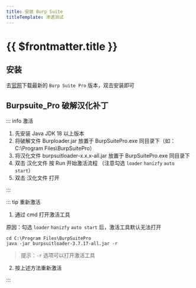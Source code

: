 ```yaml
---
title: 安装 Burp Suite
titleTemplate: 渗透测试
---
```


# {{ $frontmatter.title }}

## 安装

去[官网](https://portswigger.net/burp/releases#professional)下载最新的 `Burp Suite Pro` 版本，双击安装即可

## Burpsuite_Pro 破解汉化补丁

::: info 激活

1. 先安装 Java JDK 18 以上版本
2. 将破解文件 Burploader.jar 放置于 BurpSuitePro.exe 同目录下（如：C:\Program Files\BurpSuitePro）
3. 将汉化文件 burpsuitloader-x.x.x-all.jar 放置于 BurpSuitePro.exe 同目录下
4. 双击 汉化文件 按 Run 开始激活流程 （注意勾选 `loader` `hanizfy` `auto start`）
5. 双击 汉化文件 打开

:::

::: tip 重新激活

1. 通过 cmd 打开激活工具

原因：勾选 `loader` `hanizfy` `auto start` 后，激活工具默认无法打开

```batch
cd C:\Program Files\BurpSuitePro
java -jar burpsuitloader-3.7.17-all.jar -r
```

> 提示：`-r` 选项可以打开激活工具

2. 按上述方法重新激活

:::

